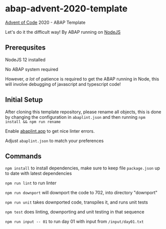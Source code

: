 # abap-advent-2020-template
[Advent of Code](https://adventofcode.com) 2020 - ABAP Template

Let's do it the difficult way! By ABAP running on [NodeJS](https://nodejs.org)

## Prerequsites

NodeJS 12 installed

No ABAP system required

However, _a lot_ of patience is required to get the ABAP running in Node, this will involve debugging of javascript and typescript code!

## Initial Setup

After cloning this template repository, please rename all objects, this is done by changing the configuration in `abaplint.json` and then running `npm install && npm run rename`

Enable [abaplint.app](https://github.com/marketplace/abaplint) to get nice linter errors.

Adjust `abaplint.json` to match your preferences

## Commands

`npm install` to install dependencies, make sure to keep file `package.json` up to date with latest dependencies

`npm run lint` to run linter

`npm run downport` will downport the code to 702, into directory "downport"

`npm run unit` takes downported code, transpiles it, and runs unit tests

`npm test` does linting, downporting and unit testing in that sequence

`npm run input -- 01` to run day 01 with input from `/input/day01.txt`